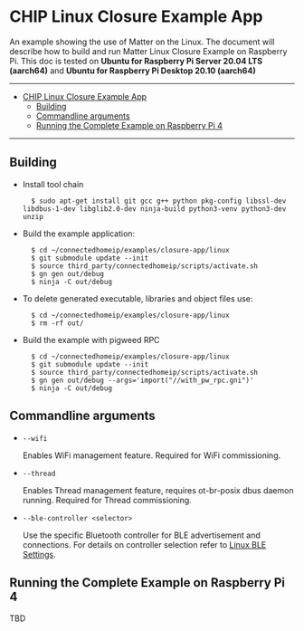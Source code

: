 # CHIP Linux Closure Example App

An example showing the use of Matter on the Linux. The document will describe
how to build and run Matter Linux Closure Example on Raspberry Pi. This doc
is tested on **Ubuntu for Raspberry Pi Server 20.04 LTS (aarch64)** and **Ubuntu
for Raspberry Pi Desktop 20.10 (aarch64)**

<hr>

- [CHIP Linux Closure Example App](#chip-linux-closure-example-app)
  - [Building](#building)
  - [Commandline arguments](#commandline-arguments)
  - [Running the Complete Example on Raspberry Pi 4](#running-the-complete-example-on-raspberry-pi-4)

<hr>

## Building

-   Install tool chain

          $ sudo apt-get install git gcc g++ python pkg-config libssl-dev libdbus-1-dev libglib2.0-dev ninja-build python3-venv python3-dev unzip

-   Build the example application:

          $ cd ~/connectedhomeip/examples/closure-app/linux
          $ git submodule update --init
          $ source third_party/connectedhomeip/scripts/activate.sh
          $ gn gen out/debug
          $ ninja -C out/debug

-   To delete generated executable, libraries and object files use:

          $ cd ~/connectedhomeip/examples/closure-app/linux
          $ rm -rf out/

-   Build the example with pigweed RPC

          $ cd ~/connectedhomeip/examples/closure-app/linux
          $ git submodule update --init
          $ source third_party/connectedhomeip/scripts/activate.sh
          $ gn gen out/debug --args='import("//with_pw_rpc.gni")'
          $ ninja -C out/debug

## Commandline arguments

-   `--wifi`

    Enables WiFi management feature. Required for WiFi commissioning.

-   `--thread`

    Enables Thread management feature, requires ot-br-posix dbus daemon running.
    Required for Thread commissioning.

-   `--ble-controller <selector>`

    Use the specific Bluetooth controller for BLE advertisement and connections.
    For details on controller selection refer to
    [Linux BLE Settings](/platforms/linux/ble_settings.md).

## Running the Complete Example on Raspberry Pi 4
TBD